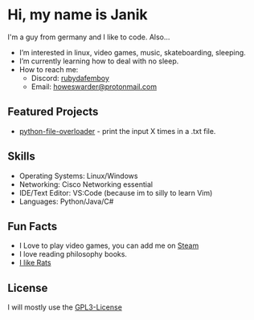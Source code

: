 # Hi, my name is Janik

I'm a guy from germany and I like to code. Also...
- I’m interested in linux, video games, music, skateboarding, sleeping.
- I’m currently learning how to deal with no sleep.
- How to reach me:
  -  Discord: [rubydafemboy](discordapp.com/users/435790473488105472)
  -  Email: howeswarder@protonmail.com

## Featured Projects
- [python-file-overloader](https://github.com/howeswarderbutcool/python-file-overload) - print the input X times in a .txt file.


## Skills
- Operating Systems: Linux/Windows
- Networking: Cisco Networking essential
- IDE/Text Editor: VS:Code (because im to silly to learn Vim)
- Languages: Python/Java/C# 


## Fun Facts
- I Love to play video games, you can add me on [Steam](https://steamcommunity.com/id/godescat)
- I love reading philosophy books.
- [I like Rats](https://www.youtube.com/playlist?list=PLTOfCenLREuJ2wr7rsEjx-30j8ZlVkU7-)

## License
I will mostly use the [GPL3-License](https://www.gnu.org/licenses/gpl-3.0.en.html)
  
  
  


